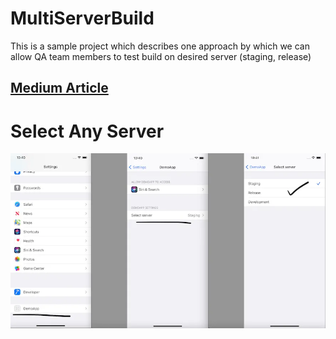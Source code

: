 # MultiServerBuild
This is a sample project which describes one approach by which we can allow QA team members to test build on desired server (staging, release)

## [Medium Article](https://medium.com/@anmol.suneja09/distributing-configurable-ios-app-for-multiple-servers-using-configurations-schemes-and-settings-2e48460df18)

# Select Any Server
![](https://github.com/AnmolSuneja/MultiServerBuild/blob/main/Select_Server_Image.png)
